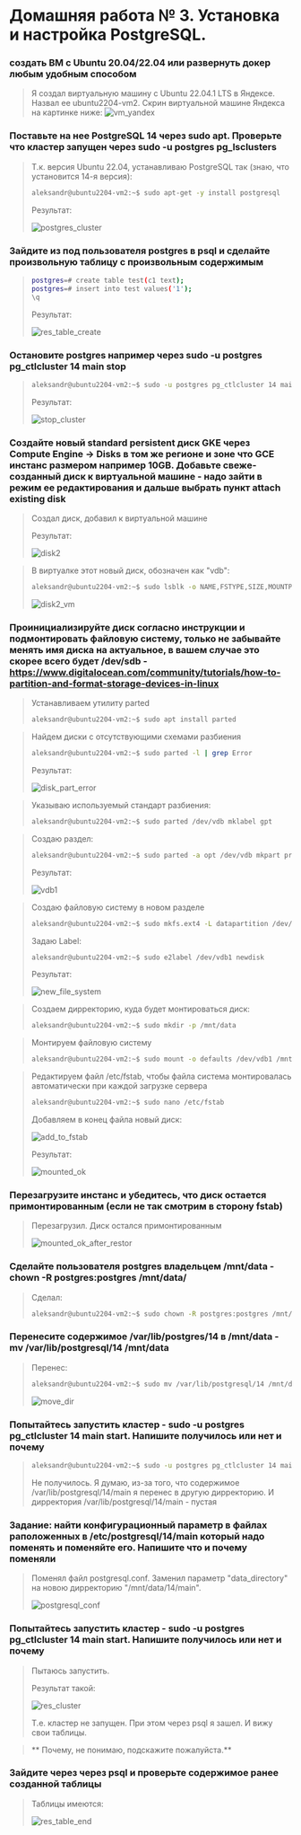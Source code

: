 # Домашняя работа № 3. Установка и настройка PostgreSQL.

### создать ВМ с Ubuntu 20.04/22.04 или развернуть докер любым удобным способом
> Я создал виртуальную машину с Ubuntu 22.04.1 LTS в Яндексе. Назвал ее ubuntu2204-vm2. Скрин виртуальной машине Яндекса на картинке ниже:
> <image src="images/vm_yandex.png" alt="vm_yandex">

### Поставьте на нее PostgreSQL 14 через sudo apt. Проверьте что кластер запущен через sudo -u postgres pg_lsclusters
> Т.к. версия Ubuntu 22.04, устанавливаю PostgreSQL так (знаю, что установится 14-я версия):
> ```sh
> aleksandr@ubuntu2204-vm2:~$ sudo apt-get -y install postgresql
> ```
> Результат:
> 
> <image src="images/postgres_cluster.png" alt="postgres_cluster">

### Зайдите из под пользователя postgres в psql и сделайте произвольную таблицу с произвольным содержимым
> ```sh
> postgres=# create table test(c1 text);
> postgres=# insert into test values('1');
> \q
> ```
> Результат:
> 
> <image src="images/res_table_create.png" alt="res_table_create">

### Остановите postgres например через sudo -u postgres pg_ctlcluster 14 main stop
> ```sh
> aleksandr@ubuntu2204-vm2:~$ sudo -u postgres pg_ctlcluster 14 main stop
> ```
> Результат:
> 
> <image src="images/stop_cluster.png" alt="stop_cluster">

### Создайте новый standard persistent диск GKE через Compute Engine -> Disks в том же регионе и зоне что GCE инстанс размером например 10GB. Добавьте свеже-созданный диск к виртуальной машине - надо зайти в режим ее редактирования и дальше выбрать пункт attach existing disk
> Создал диск, добавил к виртуальной машине
> 
> Результат:
> 
> <image src="images/disk2.png" alt="disk2">

> В виртуалке этот новый диск, обозначен как "vdb":
> 
> ```sh
> aleksandr@ubuntu2204-vm2:~$ sudo lsblk -o NAME,FSTYPE,SIZE,MOUNTPOINT,LABEL
> ```
>
> <image src="images/disk2_vm.png" alt="disk2_vm">

### Проинициализируйте диск согласно инструкции и подмонтировать файловую систему, только не забывайте менять имя диска на актуальное, в вашем случае это скорее всего будет /dev/sdb - https://www.digitalocean.com/community/tutorials/how-to-partition-and-format-storage-devices-in-linux
> Устанавливаем утилиту parted
> 
> ```sh
> aleksandr@ubuntu2204-vm2:~$ sudo apt install parted
> ```

> Найдем диски с отсутствующими схемами разбиения
> ```sh
> aleksandr@ubuntu2204-vm2:~$ sudo parted -l | grep Error
> ```
> Результат:
> 
> <image src="images/disk_part_error.png" alt="disk_part_error">

> Указываю используемый стандарт разбиения:
> ```sh
> aleksandr@ubuntu2204-vm2:~$ sudo parted /dev/vdb mklabel gpt
> ```

> Создаю раздел:
> ```sh
> aleksandr@ubuntu2204-vm2:~$ sudo parted -a opt /dev/vdb mkpart primary ext4 0% 100%
> ```
>
> Результат:
> 
> <image src="images/vdb1.png" alt="vdb1">

> Создаю файловую систему в новом разделе
> ```sh
> aleksandr@ubuntu2204-vm2:~$ sudo mkfs.ext4 -L datapartition /dev/vdb1
> ```
>
> Задаю Label:
> ```sh
> aleksandr@ubuntu2204-vm2:~$ sudo e2label /dev/vdb1 newdisk
> ```
>
> Результат:
> 
> <image src="images/new_file_system.png" alt="new_file_system">

> Создаем дирректорию, куда будет монтироваться диск:
> ```sh
> aleksandr@ubuntu2204-vm2:~$ sudo mkdir -p /mnt/data
> ```

> Монтируем файловую систему
> ```sh
> aleksandr@ubuntu2204-vm2:~$ sudo mount -o defaults /dev/vdb1 /mnt/data
> ```

> Редактируем файл /etc/fstab, чтобы файла система монтировалась автоматически при каждой загрузке сервера
> ```sh
> aleksandr@ubuntu2204-vm2:~$ sudo nano /etc/fstab
> ```
>
> Добавляем в конец файла новый диск:
>
> <image src="images/add_to_fstab.png" alt="add_to_fstab">
>
> Результат:
>
> <image src="images/mounted_ok.png" alt="mounted_ok">

### Перезагрузите инстанс и убедитесь, что диск остается примонтированным (если не так смотрим в сторону fstab)
> Перезагрузил. Диск остался примонтированным
>
> <image src="images/mounted_ok_after_restor.png" alt="mounted_ok_after_restor">

### Сделайте пользователя postgres владельцем /mnt/data - chown -R postgres:postgres /mnt/data/
> Сделал:
> ```sh
> aleksandr@ubuntu2204-vm2:~$ sudo chown -R postgres:postgres /mnt/data/
> ```

### Перенесите содержимое /var/lib/postgres/14 в /mnt/data - mv /var/lib/postgresql/14 /mnt/data
> Перенес:
> ```sh
> aleksandr@ubuntu2204-vm2:~$ sudo mv /var/lib/postgresql/14 /mnt/data
> ```
>
> <image src="images/move_dir.png" alt="move_dir">

### Попытайтесь запустить кластер - sudo -u postgres pg_ctlcluster 14 main start. Напишите получилось или нет и почему
> ```sh
> aleksandr@ubuntu2204-vm2:~$ sudo -u postgres pg_ctlcluster 14 main start
> ```
>
> Не получилось. Я думаю, из-за того, что содержимое /var/lib/postgresql/14/main я перенес в другую дирректорию. И дирректория /var/lib/postgresql/14/main - пустая

### Задание: найти конфигурационный параметр в файлах раположенных в /etc/postgresql/14/main который надо поменять и поменяйте его. Напишите что и почему поменяли
> Поменял файл postgresql.conf. Заменил параметр "data_directory" на новою дирректорию "/mnt/data/14/main".
>
> <image src="images/postgresql_conf.png" alt="postgresql_conf">

### Попытайтесь запустить кластер - sudo -u postgres pg_ctlcluster 14 main start. Напишите получилось или нет и почему
> Пытаюсь запустить. 
>
> Результат такой:
>
> <image src="images/res_cluster.png" alt="res_cluster">
> 
> Т.е. кластер не запущен. При этом через psql я зашел. И вижу свои таблицы.

> ** Почему, не понимаю, подскажите пожалуйста.**

### Зайдите через через psql и проверьте содержимое ранее созданной таблицы
> Таблицы имеются:
>
> <image src="images/res_table_end.png" alt="res_table_end">
